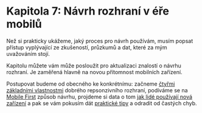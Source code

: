 # Kapitola 7: Návrh rozhraní v éře mobilů

Než si prakticky ukážeme, jaký proces pro návrh používám, musím popsat přístup vyplývající ze zkušeností, průzkumů a dat, které za mým uvažováním stojí. 

Kapitolu můžete vám může posloužit pro aktualizaci znalostí o návrhu rozhraní. Je zaměřená hlavně na novou přítomnost mobilních zařízení. 

Postupovat budeme od obecného ke konkrétnímu: začneme [čtyřmi základními vlastnostmi](4-principy-ui.md) dobrého repsonzivního rozhraní, podíváme se na [Mobile First](mobile-first.md) způsob návrhu, projdeme si data o tom [jak lidé používají nová zařízení](lide-a-zarizeni.md) a pak se vám pokusím dát [praktické tipy](tipy-responzivni-ui.md) a odradit od častých chyb.
